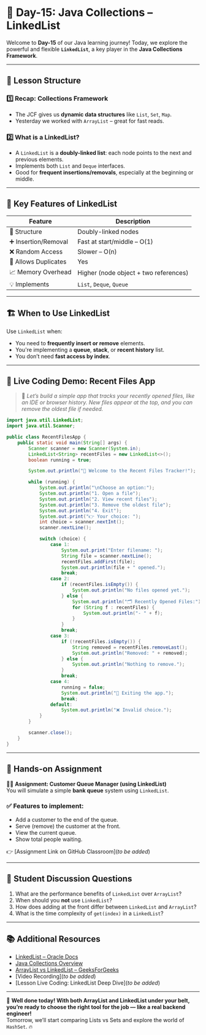 # **📘 Day-15: Java Collections – LinkedList**  
Welcome to **Day-15** of our Java learning journey! Today, we explore the powerful and flexible **`LinkedList`**, a key player in the **Java Collections Framework**.

---

## **📌 Lesson Structure**

### **1️⃣ Recap: Collections Framework**
- The JCF gives us **dynamic data structures** like `List`, `Set`, `Map`.
- Yesterday we worked with `ArrayList` – great for fast reads.

### **2️⃣ What is a LinkedList?**
- A `LinkedList` is a **doubly-linked list**: each node points to the next and previous elements.
- Implements both `List` and `Deque` interfaces.
- Good for **frequent insertions/removals**, especially at the beginning or middle.

---

## **🧠 Key Features of LinkedList**

| Feature                  | Description                             |
|--------------------------|-----------------------------------------|
| 🔗 Structure             | Doubly-linked nodes                     |
| ➕ Insertion/Removal     | Fast at start/middle – O(1)              |
| ❌ Random Access         | Slower – O(n)                            |
| 🔁 Allows Duplicates     | Yes                                      |
| 📈 Memory Overhead       | Higher (node object + two references)    |
| 💡 Implements            | `List`, `Deque`, `Queue`                 |

---

## **🏗️ When to Use LinkedList**

Use `LinkedList` when:
- You need to **frequently insert or remove** elements.
- You're implementing a **queue**, **stack**, or **recent history** list.
- You don’t need **fast access by index**.

---

## **🧪 Live Coding Demo: Recent Files App**

> 🧠 *Let’s build a simple app that tracks your recently opened files, like an IDE or browser history. New files appear at the top, and you can remove the oldest file if needed.*

```java
import java.util.LinkedList;
import java.util.Scanner;

public class RecentFilesApp {
    public static void main(String[] args) {
        Scanner scanner = new Scanner(System.in);
        LinkedList<String> recentFiles = new LinkedList<>();
        boolean running = true;

        System.out.println("📂 Welcome to the Recent Files Tracker!");

        while (running) {
            System.out.println("\nChoose an option:");
            System.out.println("1. Open a file");
            System.out.println("2. View recent files");
            System.out.println("3. Remove the oldest file");
            System.out.println("4. Exit");
            System.out.print("👉 Your choice: ");
            int choice = scanner.nextInt();
            scanner.nextLine();

            switch (choice) {
                case 1:
                    System.out.print("Enter filename: ");
                    String file = scanner.nextLine();
                    recentFiles.addFirst(file);
                    System.out.println(file + " opened.");
                    break;
                case 2:
                    if (recentFiles.isEmpty()) {
                        System.out.println("No files opened yet.");
                    } else {
                        System.out.println("🗂️ Recently Opened Files:");
                        for (String f : recentFiles) {
                            System.out.println("- " + f);
                        }
                    }
                    break;
                case 3:
                    if (!recentFiles.isEmpty()) {
                        String removed = recentFiles.removeLast();
                        System.out.println("Removed: " + removed);
                    } else {
                        System.out.println("Nothing to remove.");
                    }
                    break;
                case 4:
                    running = false;
                    System.out.println("👋 Exiting the app.");
                    break;
                default:
                    System.out.println("❌ Invalid choice.");
            }
        }

        scanner.close();
    }
}
```

---

## 🎯 Hands-on Assignment

👨‍💻 **Assignment: Customer Queue Manager (using LinkedList)**  
You will simulate a simple **bank queue** system using `LinkedList`.

### ✅ Features to implement:
- Add a customer to the end of the queue.
- Serve (remove) the customer at the front.
- View the current queue.
- Show total people waiting.

👉 [Assignment Link on GitHub Classroom](_to be added_)

---

## 🧠 Student Discussion Questions

1. What are the performance benefits of `LinkedList` over `ArrayList`?
2. When should you **not** use `LinkedList`?
3. How does adding at the front differ between `LinkedList` and `ArrayList`?
4. What is the time complexity of `get(index)` in a `LinkedList`?

---

## 📚 Additional Resources

- [LinkedList – Oracle Docs](https://docs.oracle.com/javase/8/docs/api/java/util/LinkedList.html)
- [Java Collections Overview](https://docs.oracle.com/javase/tutorial/collections/intro/index.html)
- [ArrayList vs LinkedList – GeeksForGeeks](https://www.geeksforgeeks.org/arraylist-vs-linkedlist-java/)
- [Video Recording](_to be added_)
- [Lesson Live Coding: LinkedList Deep Dive](_to be added_)

---

🚀 **Well done today! With both ArrayList and LinkedList under your belt, you’re ready to choose the right tool for the job — like a real backend engineer!**  
Tomorrow, we’ll start comparing Lists vs Sets and explore the world of `HashSet`. 🔥

